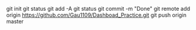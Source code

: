 git init
git status
git add -A
git status
git commit -m "Done"
git remote add origin https://github.com/Gau1109/Dashboad_Practice.git
git push origin master
